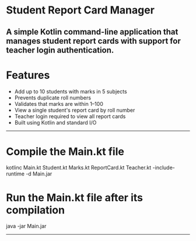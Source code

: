 # Student Report Card Manager

A simple Kotlin command-line application that manages student report cards with support for teacher login authentication.
---

# Features

- Add up to 10 students with marks in 5 subjects
- Prevents duplicate roll numbers
- Validates that marks are within 1–100
- View a single student's report card by roll number
- Teacher login required to view all report cards
- Built using Kotlin and standard I/O

---

# Compile the Main.kt file
kotlinc Main.kt Student.kt Marks.kt ReportCard.kt Teacher.kt -include-runtime -d Main.jar

# Run the Main.kt file after its compilation
java -jar Main.jar

---
